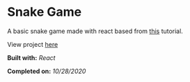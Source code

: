# Snake Game

A basic snake game made with react based from [this](https://www.youtube.com/watch?v=OrpJdVP-hO4&t=86s) tutorial.

View project [here](http://denzeltl.github.io/snake-game)

**Built with:** _React_

**Completed on:** _10/28/2020_
